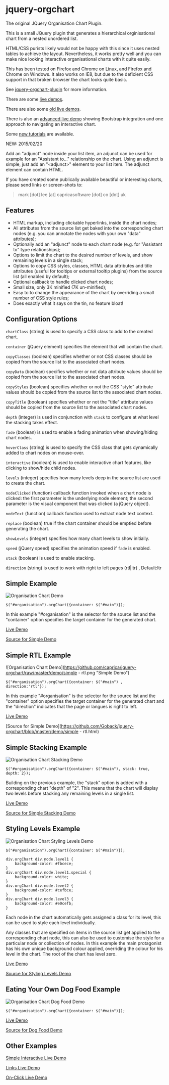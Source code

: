 jquery-orgchart
===============

The original JQuery Organisation Chart Plugin.

This is a small JQuery plugin that generates a hierarchical orginisational chart from a nested unordered list.

HTML/CSS purists likely would not be happy with this since it uses nested tables to achieve the layout. Nevertheless, it works pretty well and you can make nice looking interactive organisational charts with it quite easily.

This has been tested on Firefox and Chrome on Linux, and Firefox and Chrome on Windows. It also works on IE8, but due to the deficient CSS support in that broken browser the chart looks quite basic.

See [jquery-orgchart-plugin](http://www.capricasoftware.co.uk/#/projects/orgchart) for more information.

There are some [live demos](http://www.capricasoftware.co.uk/#/projects/orgchart/demos).

There are also some [old live demos](http://www.capricasoftware.co.uk/legacy/projects/jquery-orgchart/demos.html).

There is also an [advanced live demo](http://www.capricasoftware.co.uk/legacy/projects/jquery-orgchart/advanced/index.html)
showing Bootstrap integration and one approach to navigating an interactive chart.

Some [new tutorials](http://capricasoftware.co.uk/#/projects/orgchart/tutorial) are available.

NEW: 2015/02/20

Add an "adjunct" node inside your list item, an adjunct can be used for example for an "Assistant to..." relationship on the chart. Using
an adjunct is simple, just add an "&lt;adjunct&gt;" element to your list item. The adjunct element can contain HTML.

If you have created some publically available beautiful or interesting charts, please send links or screen-shots to:

> mark [dot] lee [at] capricasoftware [dot] co [dot] uk

Features
--------

 * HTML markup, including clickable hyperlinks, inside the chart nodes;
 * All attributes from the source list get baked into the corresponding chart nodes (e.g. you can annotate the nodes with your own "data" attributes);
 * Optionally add an "adjunct" node to each chart node (e.g. for "Assistant to" type relationships);
 * Options to limit the chart to the desired number of levels, and show remaining levels in a single stack;
 * Options to copy CSS styles, classes, HTML data attributes and title attributes (useful for tooltips or external tooltip plugins) from the source list (all enabled by default);
 * Optional callback to handle clicked chart nodes;
 * Small size, only 3K minified (7K un-minified);
 * Easy to to change the appearance of the chart by overriding a small number of CSS style rules;
 * Does exactly what it says on the tin, no feature bloat!

Configuration Options
---------------------

`chartClass` (string) is used to specify a CSS class to add to the created chart.

`container` (jQuery element) specifies the element that will contain the chart.

`copyClasses` (boolean) specifies whether or not CSS classes should be copied from the source list to the associated chart nodes.

`copyData` (boolean) specifies whether or not data attribute values should be copied from the source list to the associated chart nodes.

`copyStyles` (boolean) specifies whether or not the CSS "style" attribute values should be copied from the source list to the associated chart nodes.

`copyTitle` (boolean) specifies whether or not the "title" attribute values should be copied from the source list to the associated chart nodes.

`depth` (integer) is used in conjunction with `stack` to configure at what level the stacking takes effect.

`fade` (boolean) is used to enable a fading animation when showing/hiding chart nodes.

`hoverClass` (string) is used to specify the CSS class that gets dynamically added to chart nodes on mouse-over.

`interactive` (boolean) is used to enable interactive chart features, like clicking to show/hide child nodes.

`levels` (integer) specifies how many levels deep in the source list are used to create the chart.

`nodeClicked` (function) callback function invoked when a chart node is clicked: the first parameter is the underlying node element; the second parameter is the visual component that was clicked (a jQuery object).

`nodeText` (function) callback function used to extract node text context.

`replace` (boolean) true if the chart container should be emptied before generating the chart.

`showLevels` (integer) specifies how many chart levels to show initially.

`speed` (jQuery speed) specifies the animation speed if `fade` is enabled.

`stack` (boolean) is used to enable stacking.

`direction` (string) is used to work with right to left pages (rtl|ltr) , Default:ltr

Simple Example
--------------

![Organisation Chart Demo](https://github.com/caprica/jquery-orgchart/raw/master/demo/simple.png "Simple Demo")

```
$("#organisation").orgChart({container: $("#main")});
```

In this example "#organisation" is the selector for the source list and the "container" option specifies the target container for the generated chart.

[Live Demo](http://www.capricasoftware.co.uk/legacy/projects/jquery-orgchart/demo1.html)

[Source for Simple Demo](https://github.com/caprica/jquery-orgchart/blob/master/demo/simple.html)

Simple RTL Example
--------------

![Organisation Chart Demo](https://github.com/caprica/jquery-orgchart/raw/master/demo/simple - rtl.png "Simple Demo")

```
$("#organisation").orgChart({container: $("#main") , direction:'rtl'});
```

In this example "#organisation" is the selector for the source list and the "container" option specifies the target container for the generated chart and the "direction" indicates that the page or langues is right to left.

[Live Demo](http://www.capricasoftware.co.uk/legacy/projects/jquery-orgchart/demo1-rtl.html)

[Source for Simple Demo](https://github.com/Goback/jquery-orgchart/blob/master/demo/simple - rtl.html)

Simple Stacking Example
-----------------------

![Organisation Chart Stacking Demo](https://github.com/caprica/jquery-orgchart/raw/master/demo/simple-stacking.png "Simple Stacking Demo")

```
$("#organisation").orgChart({container: $("#main"), stack: true, depth: 2});
```

Building on the previous example, the "stack" option is added with a corresponding chart "depth" of "2". This means that the chart will display two levels before stacking any remaining levels in a single list.

[Live Demo](http://www.capricasoftware.co.uk/legacy/projects/jquery-orgchart/demo2.html)

[Source for Simple Stacking Demo](https://github.com/caprica/jquery-orgchart/blob/master/demo/simple-stacking.html)

Styling Levels Example
----------------------

![Organisation Chart Styling Levels Demo](https://github.com/caprica/jquery-orgchart/raw/master/demo/styling-levels.png "Styling Levels Demo")

```
$("#organisation").orgChart({container: $("#main")});
```

```
div.orgChart div.node.level1 {
    background-color: #fbcece;
}
div.orgChart div.node.level1.special {
    background-color: white;
}
div.orgChart div.node.level2 {
    background-color: #cefbce;
}
div.orgChart div.node.level3 {
    background-color: #e0cefb;
}
```

Each node in the chart automatically gets assigned a class for its level, this can be used to style each level individually.

Any classes that are specified on items in the source list get applied to the corresponding chart node, this can also be used to customise the style for a particular node or collection of nodes. In this example the main protagonist has his own unique background colour applied, overriding the colour for his level in the chart. The root of the chart has level zero.

[Live Demo](http://www.capricasoftware.co.uk/legacy/projects/jquery-orgchart/demo5.html)

[Source for Styling Levels Demo](https://github.com/caprica/jquery-orgchart/blob/master/demo/styling-levels.html)

Eating Your Own Dog Food Example
--------------------------------

![Organisation Chart Dog Food Demo](https://github.com/caprica/jquery-orgchart/raw/master/demo/dogfood.png "Dog Food Demo")

```
$("#organisation").orgChart({container: $("#main")});
```

[Live Demo](http://www.capricasoftware.co.uk/legacy/projects/jquery-orgchart/demo7.html)

[Source for Dog Food Demo](https://github.com/caprica/jquery-orgchart/blob/master/demo/dogfood.html)

Other Examples
--------------

[Simple Interactive Live Demo](http://www.capricasoftware.co.uk/legacy/projects/jquery-orgchart/demo3.html)

[Links Live Demo](http://www.capricasoftware.co.uk/legacy/projects/jquery-orgchart/demo4.html)

[On-Click Live Demo](http://www.capricasoftware.co.uk/legacy/projects/jquery-orgchart/demo6.html)
